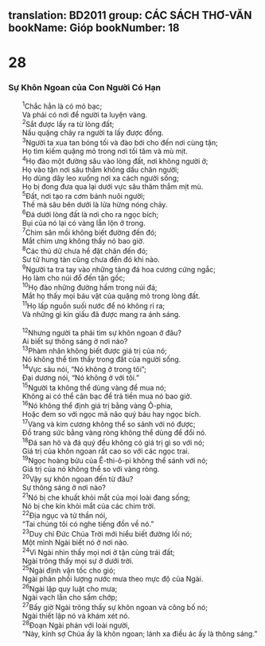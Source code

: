 translation: BD2011
group: CÁC SÁCH THƠ-VĂN
bookName: Gióp 
bookNumber: 18
-------

<div class="title"><h1>28</h1><h3>Sự Khôn Ngoan của Con Người Có Hạn</h3></div>
<span class="verse giop_28_1">  <sup>1</sup>Chắc hẳn là có mỏ bạc;<br/>  Và phải có nơi để người ta luyện vàng.<br/></span>
<span class="verse giop_28_2">  <sup>2</sup>Sắt được lấy ra từ lòng đất;<br/>  Nấu quặng chảy ra người ta lấy được đồng.<br/></span>
<span class="verse giop_28_3">  <sup>3</sup>Người ta xua tan bóng tối và đào bới cho đến nơi cùng tận;<br/>  Họ tìm kiếm quặng mỏ trong nơi tối tăm và mù mịt.<br/></span>
<span class="verse giop_28_4">  <sup>4</sup>Họ đào một đường sâu vào lòng đất, nơi không người ở;<br/>  Họ vào tận nơi sâu thẳm không dấu chân người;<br/>  Họ dùng dây leo xuống nơi xa cách người sống;<br/>  Họ bị đong đưa qua lại dưới vực sâu thăm thẳm mịt mù.<br/></span>
<span class="verse giop_28_5">  <sup>5</sup>Ðất, nơi tạo ra cơm bánh nuôi người;<br/>  Thế mà sâu bên dưới là lửa hừng nóng chảy.<br/></span>
<span class="verse giop_28_6">  <sup>6</sup>Ðá dưới lòng đất là nơi cho ra ngọc bích;<br/>  Bụi của nó lại có vàng lẫn lộn ở trong.<br/></span>
<span class="verse giop_28_7">  <sup>7</sup>Chim săn mồi không biết đường đến đó;<br/>  Mắt chim ưng không thấy nó bao giờ.<br/></span>
<span class="verse giop_28_8">  <sup>8</sup>Các thú dữ chưa hề đặt chân đến đó;<br/>  Sư tử hung tàn cũng chưa đến đó khi nào.<br/></span>
<span class="verse giop_28_9">  <sup>9</sup>Người ta tra tay vào những tảng đá hoa cương cứng ngắc;<br/>  Họ làm cho núi đổ đến tận gốc;<br/></span>
<span class="verse giop_28_10">  <sup>10</sup>Họ đào những đường hầm trong núi đá;<br/>  Mắt họ thấy mọi báu vật của quặng mỏ trong lòng đất.<br/></span>
<span class="verse giop_28_11">  <sup>11</sup>Họ lấp nguồn suối nước để nó không rỉ ra;<br/>  Và những gì kín giấu đã được mang ra ánh sáng.<br/><br/></span>
<span class="verse giop_28_12">  <sup>12</sup>Nhưng người ta phải tìm sự khôn ngoan ở đâu?<br/>  Ai biết sự thông sáng ở nơi nào?<br/></span>
<span class="verse giop_28_13">  <sup>13</sup>Phàm nhân không biết được giá trị của nó;<br/>  Nó không thể tìm thấy trong đất của người sống.<br/></span>
<span class="verse giop_28_14">  <sup>14</sup>Vực sâu nói, “Nó không ở trong tôi”;<br/>  Ðại dương nói, “Nó không ở với tôi.”<br/></span>
<span class="verse giop_28_15">  <sup>15</sup>Người ta không thể dùng vàng để mua nó;<br/>  Không ai có thể cân bạc để trả tiền mua nó bao giờ.<br/></span>
<span class="verse giop_28_16">  <sup>16</sup>Nó không thể định giá trị bằng vàng Ô-phia,<br/>  Hoặc đem so với ngọc mã não quý báu hay ngọc bích.<br/></span>
<span class="verse giop_28_17">  <sup>17</sup>Vàng và kim cương không thể so sánh với nó được;<br/>  Ðồ trang sức bằng vàng ròng không thể dùng để đổi nó.<br/></span>
<span class="verse giop_28_18">  <sup>18</sup>Ðá san hô và đá quý đều không có giá trị gì so với nó;<br/>  Giá trị của khôn ngoan rất cao so với các ngọc trai.<br/></span>
<span class="verse giop_28_19">  <sup>19</sup>Ngọc hoàng bửu của Ê-thi-ô-pi không thể sánh với nó;<br/>  Giá trị của nó không thể so với vàng ròng.<br/></span>
<span class="verse giop_28_20">  <sup>20</sup>Vậy sự khôn ngoan đến từ đâu?<br/>  Sự thông sáng ở nơi nào?<br/></span>
<span class="verse giop_28_21">  <sup>21</sup>Nó bị che khuất khỏi mắt của mọi loài đang sống;<br/>  Nó bị che kín khỏi mắt của các chim trời.<br/></span>
<span class="verse giop_28_22">  <sup>22</sup>Ðịa ngục và tử thần nói,<br/>  “Tai chúng tôi có nghe tiếng đồn về nó.”<br/></span>
<span class="verse giop_28_23">  <sup>23</sup>Duy chỉ Ðức Chúa Trời mới hiểu biết đường lối nó;<br/>  Một mình Ngài biết nó ở nơi nào.<br/></span>
<span class="verse giop_28_24">  <sup>24</sup>Vì Ngài nhìn thấy mọi nơi ở tận cùng trái đất;<br/>  Ngài trông thấy mọi sự ở dưới trời.<br/></span>
<span class="verse giop_28_25">  <sup>25</sup>Ngài định vận tốc cho gió;<br/>  Ngài phân phối lượng nước mưa theo mực độ của Ngài.<br/></span>
<span class="verse giop_28_26">  <sup>26</sup>Ngài lập quy luật cho mưa;<br/>  Ngài vạch lằn cho sấm chớp;<br/></span>
<span class="verse giop_28_27">  <sup>27</sup>Bấy giờ Ngài trông thấy sự khôn ngoan và công bố nó;<br/>  Ngài thiết lập nó và khám xét nó.<br/></span>
<span class="verse giop_28_28">  <sup>28</sup>Ðoạn Ngài phán với loài người,<br/>  “Này, kính sợ Chúa ấy là khôn ngoan; lánh xa điều ác ấy là thông sáng.”<br/></span>
